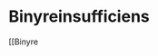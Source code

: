 # Binyreinsufficiens
[[Binyre

<!-- {BearID:8ADB2573-2DD2-4169-B953-7892BF9292A2-21575-0000323F0E11AED3} -->
